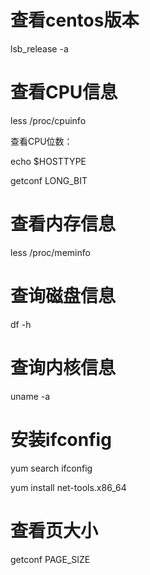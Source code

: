 
# 查看centos版本

lsb_release -a


# 查看CPU信息

less /proc/cpuinfo

查看CPU位数：

echo $HOSTTYPE

getconf LONG_BIT


# 查看内存信息

less /proc/meminfo


# 查询磁盘信息

df -h


# 查询内核信息

uname -a


# 安装ifconfig

yum search ifconfig

yum install net-tools.x86_64



# 查看页大小

getconf PAGE_SIZE